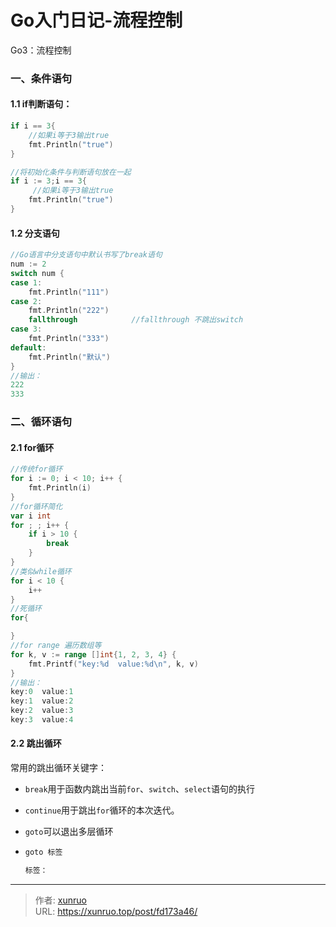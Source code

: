 # Go入门日记-流程控制

Go3：流程控制
<!--more-->
### 一、条件语句

#### 1.1 **if**判断语句：

```go
if i == 3{
    //如果i等于3输出true
    fmt.Println("true")
}

//将初始化条件与判断语句放在一起
if i := 3;i == 3{
     //如果i等于3输出true
    fmt.Println("true")
}
```

#### 1.2 分支语句 

```go
//Go语言中分支语句中默认书写了break语句
num := 2
switch num {
case 1:
	fmt.Println("111")
case 2:
	fmt.Println("222")
	fallthrough            //fallthrough 不跳出switch
case 3:
	fmt.Println("333")
default:
	fmt.Println("默认")
}
//输出：
222
333
```

### 二、循环语句

#### 2.1 for循环

```go
//传统for循环
for i := 0; i < 10; i++ {
	fmt.Println(i)
}
//for循环简化
var i int
for ; ; i++ {
	if i > 10 {
		break
	}
}
//类似while循环
for i < 10 {
	i++
}
//死循环
for{

}
//for range 遍历数组等
for k, v := range []int{1, 2, 3, 4} {
	fmt.Printf("key:%d  value:%d\n", k, v)
}
//输出：
key:0  value:1
key:1  value:2
key:2  value:3
key:3  value:4
```

#### 2.2 跳出循环

常用的跳出循环关键字：

- `break`用于函数内跳出当前`for`、`switch`、`select`语句的执行

- `continue`用于跳出`for`循环的本次迭代。  

- `goto`可以退出多层循环

- ```txt
  goto 标签 
  
  标签：
  ```

  



---

> 作者: [xunruo](https://xunruo.top)  
> URL: https://xunruo.top/post/fd173a46/  

